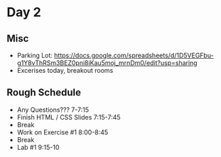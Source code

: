 # Day 2
## Misc
- Parking Lot: https://docs.google.com/spreadsheets/d/1D5VEGFbu-g1Y8vThRSm3BEZ0pni8iKau5moj_mrnDm0/edit?usp=sharing
- Excerises today, breakout rooms 

## Rough Schedule
- Any Questions???                  7-7:15
- Finish HTML / CSS Slides          7:15-7:45
- Break                             
- Work on Exercise #1               8:00-8:45
- Break                             
- Lab #1                            9:15-10